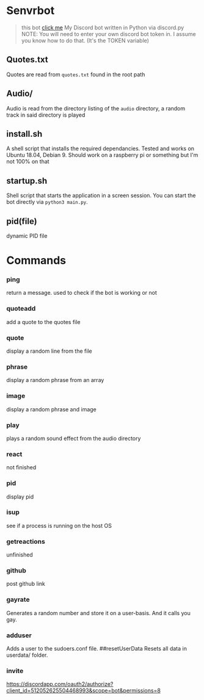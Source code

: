 # <h1>Senvrbot</h1>
>this bot
[click me](https://i.imgur.com/DlaoTng.png)
My Discord bot written in Python via discord.py
NOTE: You will need to enter your own discord bot token in. I assume you know how to do that. (It's the TOKEN variable)
## Quotes.txt
Quotes are read from `quotes.txt` found in the root path

## Audio/
Audio is read from the directory listing of the `audio` directory, a random track in said directory is played 

## install.sh
A shell script that installs the required dependancies. Tested and works on Ubuntu 18.04, Debian 9. Should work on a raspberry pi or something but I'm not 100% on that
## startup.sh
Shell script that starts the application in a screen session. You can start the bot directly via `python3 main.py`.

## pid(file)
dynamic PID file

# <h1>Commands</h1>
### ping
return a message. used to check if the bot is working or not

### quoteadd
add a quote to the quotes file

### quote
display a random line from the file

### phrase
display a random phrase from an array

### image
display a random phrase and image

### play
plays a random sound effect from the audio directory

### react
not finished

### pid
display  pid

### isup
see if a process is running on the host OS

### getreactions
unfinished

### github
post github link

### gayrate
Generates a random number and store it on a user-basis. And it calls you gay.

### adduser
Adds a user to the sudoers.conf file. 
##resetUserData
Resets all data in userdata/ folder.
### invite
https://discordapp.com/oauth2/authorize?client_id=512052625504468993&scope=bot&permissions=8



